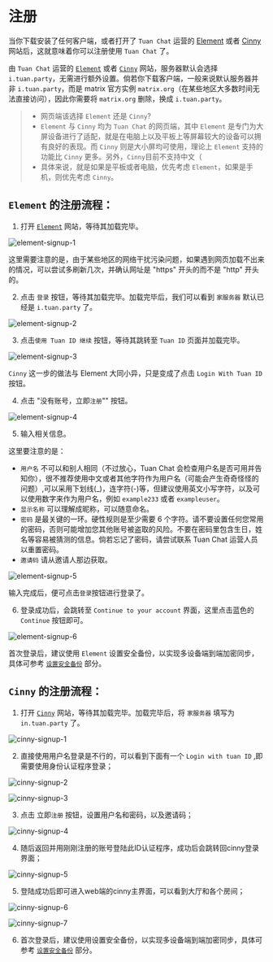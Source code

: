 # 注册

当你下载安装了任何客户端，或者打开了 `Tuan Chat` 运营的 [Element](https://in.tuan.party/) 或者 [Cinny](https://cinny.tuan.party) 网站后，这就意味着你可以注册使用 `Tuan Chat` 了。

由 `Tuan Chat` 运营的 [`Element`](https://in.tuan.party/) 或者 [`Cinny`](https://cinny.tuan.party) 网站，服务器默认会选择 `i.tuan.party`，无需进行额外设置。倘若你下载客户端，一般来说默认服务器并非 `i.tuan.party`，而是 matrix 官方实例 `matrix.org`（在某些地区大多数时间无法直接访问），因此你需要将 `matrix.org` 删除，换成 `i.tuan.party`。

> - 网页端该选择 `Element` 还是 `Cinny`?  
> - `Element` 与 `Cinny` 均为 `Tuan Chat` 的网页端，其中 `Element` 是专门为大屏设备进行了适配，就是在电脑上以及平板上等屏幕较大的设备可以拥有良好的表现。而 `Cinny` 则是大小屏均可使用，理论上 `Element` 支持的功能比 `Cinny` 更多。另外，`Cinny`目前不支持中文（  
> - 具体来说，就是如果是平板或者电脑，优先考虑 `Element`，如果是手机，则优先考虑 `Cinny`。

## `Element` 的注册流程：

1. 打开 [`Element`](https://in.tuan.party/) 网站，等待其加载完毕。

![element-signup-1](/assets/element-signup-1.webp)

这里需要注意的是，由于某些地区的网络干扰污染问题，如果遇到网页加载不出来的情况，可以尝试多刷新几次，并确认网址是 "https" 开头的而不是 "http" 开头的。

2. 点击 `登录` 按钮，等待其加载完毕。加载完毕后，我们可以看到 `家服务器` 默认已经是 `i.tuan.party` 了。

![element-signup-2](/assets/element-signup-2.webp)

3. 点击`使用 Tuan ID 继续` 按钮，等待其跳转至 `Tuan ID` 页面并加载完毕。

![element-signup-3](/assets/element-signup-3.webp)

`Cinny` 这一步的做法与 Element 大同小异，只是变成了点击 `Login With Tuan ID` 按钮。

4. 点击 "没有账号，立即`注册`"" 按钮。

![element-signup-4](/assets/element-signup-4.webp)

5. 输入相关信息。

这里要注意的是：

- `用户名` 不可以和别人相同（不过放心，Tuan Chat 会检查用户名是否可用并告知你），很不推荐使用中文或者其他字符作为用户名（可能会产生奇奇怪怪的问题）,可以采用下划线(_)，连字符(-)等，但建议使用英文小写字符，以及可以使用数字来作为用户名，例如 `example233` 或者 `exampleuser`。
- `显示名称` 可以理解成昵称，可以随意命名。
- `密码` 是最关键的一环。硬性规则是至少需要 6 个字符。请不要设置任何您常用的密码，否则可能增加您其他账号被盗取的风险。不要在密码里包含生日，姓名等容易被猜测的信息。倘若忘记了密码，请尝试联系 Tuan Chat 运营人员以重置密码。
- `邀请码` 请从邀请人那边获取。
  
![element-signup-5](/assets/element-signup-5.webp)

输入完成后，便可点击`登录`按钮进行登录了。

6. 登录成功后，会跳转至 `Continue to your account` 界面，这里点击蓝色的 `Continue` 按钮即可。

![element-signup-6](/assets/element-signup-6.webp)

首次登录后，建议使用 `Element` 设置安全备份，以实现多设备端到端加密同步，具体可参考 [`设置安全备份`](/security-backup.html) 部分。

## `Cinny` 的注册流程：

1. 打开 [`Cinny`](https://cinny.tuan.date) 网站，等待其加载完毕。加载完毕后，将 `家服务器` 填写为 `in.tuan.party` 了。

![cinny-signup-1](/assets/cinny-signup-1.webp)

2. 直接使用用户名登录是不行的，可以看到下面有一个 `Login with tuan ID` ,即需要使用身份认证程序登录；

![cinny-signup-2](/assets/cinny-signup-2.webp)

![cinny-signup-3](/assets/cinny-signup-3.webp)

3. 点击 立即`注册` 按钮，设置用户名和密码，以及邀请码；

![cinny-signup-4](/assets/cinny-signup-4.webp)

4. 随后返回并用刚刚注册的账号登陆此ID认证程序，成功后会跳转回cinny登录界面；

![cinny-signup-5](/assets/cinny-signup-5.webp)

5. 登陆成功后即可进入web端的cinny主界面，可以看到大厅和各个房间；

![cinny-signup-6](/assets/cinny-signup-6.webp)

![cinny-signup-7](/assets/cinny-signup-7.webp)

6. 首次登录后，建议使用设置安全备份，以实现多设备端到端加密同步，具体可参考 [`设置安全备份`](/security-backup.html) 部分。
